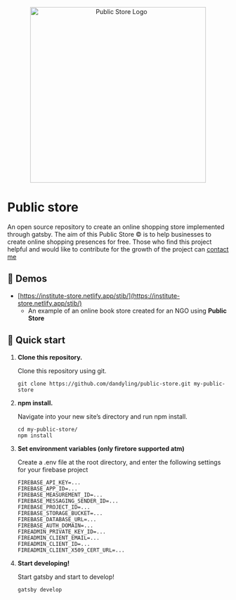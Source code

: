 <p align="center">
    <img alt="Public Store Logo" src="https://firebasestorage.googleapis.com/v0/b/training-institute-01.appspot.com/o/public-store.svg?alt=media&token=5ac253ea-032c-421a-9401-e86e6d5486dd" width="400" />
</p>

# Public store

An open source repository to create an online shopping store implemented through gatsby. The aim of this Public Store © is to help businesses to create online shopping presences for free.  Those who find this project helpful and would like to contribute for the growth of the project can [contact me](mailto:dandyling@gmail.com)

## :movie_camera: Demos

- [https://institute-store.netlify.app/stib/](https://institute-store.netlify.app/stib/) 
  - An example of an online book store created for an NGO using **Public Store**

## 🚀 Quick start

1. **Clone this repository.**

    Clone this repository using git.

    ```shell
    git clone https://github.com/dandyling/public-store.git my-public-store
    ```

2. **npm install.**

    Navigate into your new site’s directory and run npm install.

    ```shell
    cd my-public-store/
    npm install
    ```

3. **Set environment variables (only firetore supported atm)**

    Create a .env file at the root directory, and enter the following settings for your firebase project

    ```shell
    FIREBASE_API_KEY=...
    FIREBASE_APP_ID=...
    FIREBASE_MEASUREMENT_ID=...
    FIREBASE_MESSAGING_SENDER_ID=...
    FIREBASE_PROJECT_ID=...
    FIREBASE_STORAGE_BUCKET=...
    FIREBASE_DATABASE_URL=...
    FIREBASE_AUTH_DOMAIN=...
    FIREADMIN_PRIVATE_KEY_ID=...
    FIREADMIN_CLIENT_EMAIL=...
    FIREADMIN_CLIENT_ID=...
    FIREADMIN_CLIENT_X509_CERT_URL=...
    ```

4. **Start developing!**

    Start gatsby and start to develop!

    ```shell
    gatsby develop
    ```